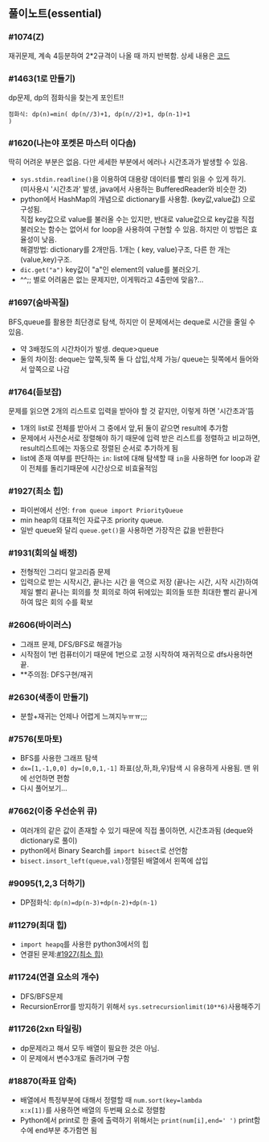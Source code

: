 ## 풀이노트(essential)

### #1074(Z)
재귀문제, 계속 4등분하여 2*2규격이 나올 때 까지 반복함. 상세 내용은 [코드](./P1074.py "Z 파이썬풀이")

### #1463(1로 만들기)
dp문제, dp의 점화식을 찾는게 포인트!!

<code>점화식: dp(n)=min( dp(n//3)+1, dp(n//2)+1, dp(n-1)+1 )</code>


### #1620(나는야 포켓몬 마스터 이다솜)

  딱히 어려운 부분은 없음. 다만 세세한 부분에서 에러나 시간초과가 발생할 수 있음.
 
  - <code>sys.stdin.readline()</code>을 이용하여 대용량 데이터를 빨리 읽을 수 있게 하기. <br>
  (미사용시 '시간초과' 발생, java에서 사용하는 BufferedReader와 비슷한 것)
  - python에서 HashMap의 개념으로 dictionary를 사용함. (key값,value값) 으로 구성됨. <br>
  직접 key값으로 value를 불러올 수는 있지만, 반대로 value값으로 key값을 직접 불러오는 함수는 없어서 for loop을 사용하여 구현할 수 있음.
  하지만 이 방법은 효율성이 낮음. <br>
  해결방법: dictionary를 2개만듬. 1개는 ( key, value)구조, 다른 한 개는 (value,key)구조.
  - <code>dic.get("a")</code> key값이 "a"인 element의 value를 불러오기.
  - ^^;; 별로 어려움은 없는 문제지만, 이게뭐라고 4출만에 맞음?...
  
### #1697(숨바꼭질)
BFS,queue를 활용한 최단경로 탐색, 하지만 이 문제에서는 deque로 시간을 줄일 수 있음.<br>
  - 약 3배정도의 시간차이가 발생. deque>queue
  - 둘의 차이점: deque는 앞쪽,뒷쪽 둘 다 삽입,삭제 가능/ queue는 뒷쪽에서 들어와서 앞쪽으로 나감

### #1764(듣보잡)
문제를 읽으면 2개의 리스트로 입력을 받아야 할 것 같지만, 이렇게 하면 '시간초과'뜸
  - 1개의 list로 전체를 받아서 그 중에서 앞,뒤 둘이 같으면 result에 추가함
  - 문제에서 사전순서로 정렬해야 하기 때문에 입력 받은 리스트를 정렬하고 비교하면, result리스트에는 자동으로 정렬된 순서로 추가하게 됨
  - list에 존재 여부를 판단하는 <code>in</code>: list에 대해 탐색할 때 <code>in</code>을 사용하면 for loop과 같이 전체를 돌리기때문에 시간상으로 비효율적임

### #1927(최소 힙)
  - 파이썬에서 선언: <code>from queue import PriorityQueue</code> <br>
  - min heap의 대표적인 자료구조 priority queue.<br>
  - 일반 queue와 달리 <code>queue.get()</code>을 사용하면 가장작은 값을 반환한다
  
### #1931(회의실 배정)
  - 전형적인 그리디 알고리즘 문제
  - 입력으로 받는 시작시간, 끝나는 시간 을 역으로 저장 (끝나는 시간, 시작 시간)하여 제일 빨리 끝나는 회의를 첫 회의로 하여 뒤에있는 회의들 또한 최대한 빨리 끝나게 하여 많은 회의 수를 확보

### #2606(바이러스)
  - 그래프 문제, DFS/BFS로 해결가능
  - 시작점이 1번 컴퓨터이기 때문에 1번으로 고정 시작하여 재귀적으로 dfs사용하면 끝.
  - **주의점: DFS구현/재귀
 
### #2630(색종이 만들기)
  - 분할+재귀는 언제나 어렵게 느껴지누ㅠㅠ;;;
  
### #7576(토마토)
  - BFS를 사용한 그래프 탐색
  - <code>dx=[1,-1,0,0] dy=[0,0,1,-1]</code> 좌표(상,하,좌,우)탐색 시 유용하게 사용됨. 맨 위에 선언하면 편함
  - 다시 풀어보기...
  
### #7662(이중 우선순위 큐) 
  - 여러개의 같은 값이 존재할 수 있기 때문에 직접 풀이하면, 시간초과됨 (deque와dictionary로 풀이)
  - python에서 Binary Search를 <code>import bisect</code>로 선언함
  - <code>bisect.insort_left(queue,val)</code>정렬된 배열에서 왼쪽에 삽입
  
### #9095(1,2,3 더하기)
  - DP점화식: <code>dp(n)=dp(n-3)+dp(n-2)+dp(n-1)</code>
  
### #11279(최대 힙)
  - <code>import heapq</code>를 사용한 python3에서의 힙
  - 연결된 문제:[#1927(최소 힙)](#1927최소-힙)
  
### #11724(연결 요소의 개수)
  - DFS/BFS문제
  - RecursionError를 방지하기 위해서 <code>sys.setrecursionlimit(10**6)</code>사용해주기
  
### #11726(2xn 타일링)
  - dp문제라고 해서 모두 배열이 필요한 것은 아님.
  - 이 문제에서 변수3개로 돌려가며 구함
  
### #18870(좌표 압축)
  - 배열에서 특정부분에 대해서 정렬할 때 <code>num.sort(key=lambda x:x[1])</code>를 사용하면 배열의 두번째 요소로 정렬함
  - Python에서 print로 한 줄에 출력하기 위해서는 <code>print(num[i],end=' ')</code> print함수에 end부분 추가함면 됨
  